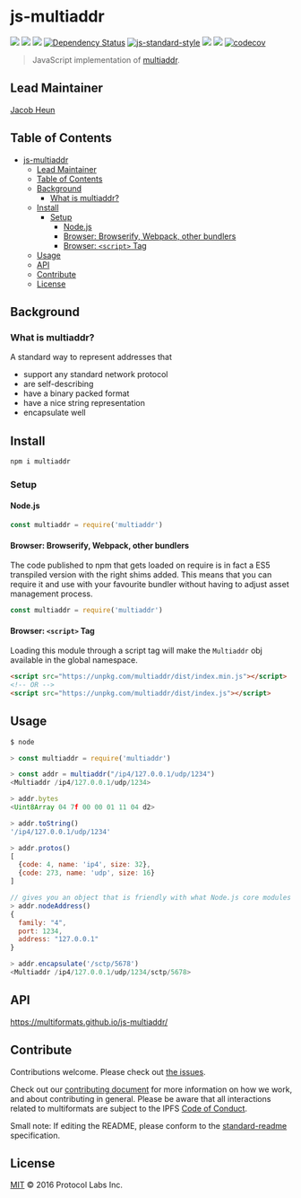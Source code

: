 js-multiaddr
============

[![](https://img.shields.io/badge/made%20by-Protocol%20Labs-blue.svg?style=flat-square)](http://ipn.io)
[![](https://img.shields.io/badge/project-multiformats-blue.svg?style=flat-square)](https://github.com/multiformats/multiformats)
[![](https://img.shields.io/badge/freenode-%23ipfs-blue.svg?style=flat-square)](https://webchat.freenode.net/?channels=%23ipfs)
[![Dependency Status](https://david-dm.org/multiformats/js-multiaddr.svg?style=flat-square)](https://david-dm.org/multiformats/js-multiaddr)
[![js-standard-style](https://img.shields.io/badge/code%20style-standard-brightgreen.svg?style=flat-square)](https://github.com/feross/standard)
[![](https://img.shields.io/badge/readme%20style-standard-brightgreen.svg?style=flat-square)](https://github.com/RichardLitt/standard-readme)
[![](https://img.shields.io/travis/multiformats/js-multiaddr.svg?style=flat-square)](https://travis-ci.com/multiformats/js-multiaddr)
[![codecov](https://img.shields.io/codecov/c/github/multiformats/js-multiaddr.svg?style=flat-square)](https://codecov.io/gh/multiformats/js-multiaddr)

> JavaScript implementation of [multiaddr](https://github.com/multiformats/multiaddr).

## Lead Maintainer

[Jacob Heun](https://github.com/jacobheun)

## Table of Contents

- [js-multiaddr](#js-multiaddr)
  - [Lead Maintainer](#lead-maintainer)
  - [Table of Contents](#table-of-contents)
  - [Background](#background)
    - [What is multiaddr?](#what-is-multiaddr)
  - [Install](#install)
    - [Setup](#setup)
      - [Node.js](#nodejs)
      - [Browser: Browserify, Webpack, other bundlers](#browser-browserify-webpack-other-bundlers)
      - [Browser: `<script>` Tag](#browser-script-tag)
  - [Usage](#usage)
  - [API](#api)
  - [Contribute](#contribute)
  - [License](#license)

## Background

### What is multiaddr?

A standard way to represent addresses that

- support any standard network protocol
- are self-describing
- have a binary packed format
- have a nice string representation
- encapsulate well

## Install

```sh
npm i multiaddr
```

### Setup

#### Node.js

```js
const multiaddr = require('multiaddr')
```

#### Browser: Browserify, Webpack, other bundlers

The code published to npm that gets loaded on require is in fact a ES5
transpiled version with the right shims added. This means that you can require
it and use with your favourite bundler without having to adjust asset management
process.

```js
const multiaddr = require('multiaddr')
```

#### Browser: `<script>` Tag

Loading this module through a script tag will make the `Multiaddr` obj available in
the global namespace.

```html
<script src="https://unpkg.com/multiaddr/dist/index.min.js"></script>
<!-- OR -->
<script src="https://unpkg.com/multiaddr/dist/index.js"></script>
```

## Usage

```js
$ node

> const multiaddr = require('multiaddr')

> const addr = multiaddr("/ip4/127.0.0.1/udp/1234")
<Multiaddr /ip4/127.0.0.1/udp/1234>

> addr.bytes
<Uint8Array 04 7f 00 00 01 11 04 d2>

> addr.toString()
'/ip4/127.0.0.1/udp/1234'

> addr.protos()
[
  {code: 4, name: 'ip4', size: 32},
  {code: 273, name: 'udp', size: 16}
]

// gives you an object that is friendly with what Node.js core modules expect for addresses
> addr.nodeAddress()
{
  family: "4",
  port: 1234,
  address: "127.0.0.1"
}

> addr.encapsulate('/sctp/5678')
<Multiaddr /ip4/127.0.0.1/udp/1234/sctp/5678>
```

## API

https://multiformats.github.io/js-multiaddr/

## Contribute

Contributions welcome. Please check out [the issues](https://github.com/multiformats/js-multiaddr/issues).

Check out our [contributing document](https://github.com/multiformats/multiformats/blob/master/contributing.md) for more information on how we work, and about contributing in general. Please be aware that all interactions related to multiformats are subject to the IPFS [Code of Conduct](https://github.com/ipfs/community/blob/master/code-of-conduct.md).

Small note: If editing the README, please conform to the [standard-readme](https://github.com/RichardLitt/standard-readme) specification.

## License

[MIT](LICENSE) © 2016 Protocol Labs Inc.
